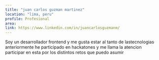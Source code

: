 ```yaml
---
title: "juan carlos guzman martinez"
location: "lima, peru"
profile: Profesional
area: 
link: https://www.linkedin.com/in/juancarlosguzmanm/
---
```


Soy un desarrollador frontend y me gusta estar al tanto de lastecnologias anteriormente he participado en hackatones y me llama la atencion participar en esta por los distintos retos que puedo asumir